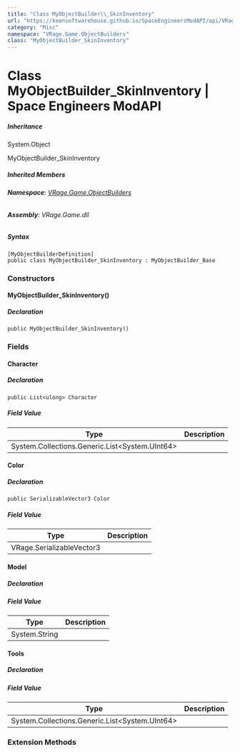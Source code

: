 ```yaml
---
title: "Class MyObjectBuilder\\_SkinInventory"
url: "https://keensoftwarehouse.github.io/SpaceEngineersModAPI/api/VRage.Game.ObjectBuilders.MyObjectBuilder_SkinInventory.html"
category: "Misc"
namespace: "VRage.Game.ObjectBuilders"
class: "MyObjectBuilder_SkinInventory"
---
```


# Class MyObjectBuilder\_SkinInventory | Space Engineers ModAPI

##### Inheritance

System.Object

MyObjectBuilder\_SkinInventory

##### Inherited Members

###### **Namespace**: [VRage.Game.ObjectBuilders](https://keensoftwarehouse.github.io/SpaceEngineersModAPI/api/VRage.Game.ObjectBuilders.html)

###### **Assembly**: VRage.Game.dll

##### Syntax

```
[MyObjectBuilderDefinition]
public class MyObjectBuilder_SkinInventory : MyObjectBuilder_Base
```

### Constructors

#### MyObjectBuilder\_SkinInventory()

##### Declaration

```
public MyObjectBuilder_SkinInventory()
```

### Fields

#### Character

##### Declaration

```
public List<ulong> Character
```

##### Field Value

| Type | Description |
| --- | --- |
| System.Collections.Generic.List<System.UInt64\> |     |

#### Color

##### Declaration

```
public SerializableVector3 Color
```

##### Field Value

| Type | Description |
| --- | --- |
| VRage.SerializableVector3 |     |

#### Model

##### Declaration

##### Field Value

| Type | Description |
| --- | --- |
| System.String |     |

#### Tools

##### Declaration

##### Field Value

| Type | Description |
| --- | --- |
| System.Collections.Generic.List<System.UInt64\> |     |

### Extension Methods